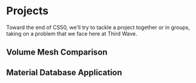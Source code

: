 # Projects #

Toward the end of CS50, we'll try to tackle a project together or in groups, taking on a problem that we face here at Third Wave.

## Volume Mesh Comparison ##

## Material Database Application ##